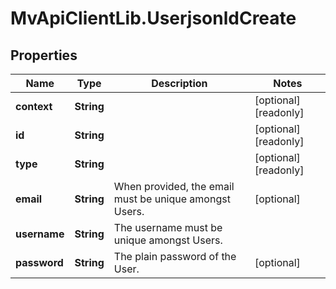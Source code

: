 # MvApiClientLib.UserjsonldCreate

## Properties

Name | Type | Description | Notes
------------ | ------------- | ------------- | -------------
**context** | **String** |  | [optional] [readonly] 
**id** | **String** |  | [optional] [readonly] 
**type** | **String** |  | [optional] [readonly] 
**email** | **String** | When provided, the email must be unique amongst Users. | [optional] 
**username** | **String** | The username must be unique amongst Users. | 
**password** | **String** | The plain password of the User. | [optional] 



